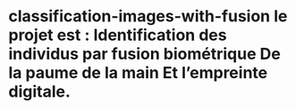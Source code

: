 # classification-images-with-fusion     le projet est : Identification des individus par  fusion  biométrique De la paume de la main Et l’empreinte digitale.

